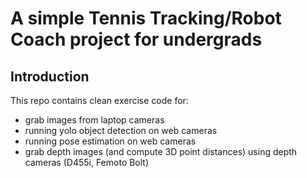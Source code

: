 # A simple Tennis Tracking/Robot Coach project for undergrads

## Introduction

This repo contains clean exercise code for:

+ grab images from laptop cameras
+ running yolo object detection on web cameras
+ running pose estimation on web cameras
+ grab depth images (and compute 3D point distances) using depth cameras (D455i, Femoto Bolt)

